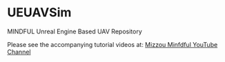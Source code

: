 # UEUAVSim
MINDFUL Unreal Engine Based UAV Repository 

Please see the accompanying tutorial videos at: [Mizzou Minfdful YouTube Channel](https://bit.ly/MizzouINDFUL)
